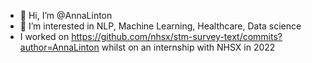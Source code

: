 - 👋 Hi, I’m @AnnaLinton
- 👀 I’m interested in NLP, Machine Learning, Healthcare, Data science
- I worked on https://github.com/nhsx/stm-survey-text/commits?author=AnnaLinton whilst on an internship with NHSX in 2022

<!---
AnnaLinton/AnnaLinton is a ✨ special ✨ repository because its `README.md` (this file) appears on your GitHub profile.
You can click the Preview link to take a look at your changes.
--->
